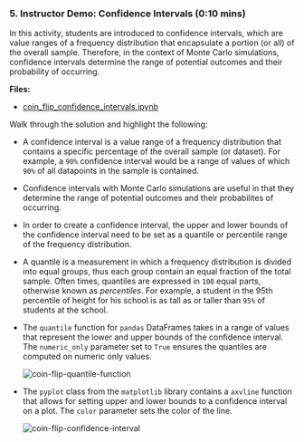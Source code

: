 ### 5. Instructor Demo: Confidence Intervals (0:10 mins)

In this activity, students are introduced to confidence intervals, which are value ranges of a frequency distribution that encapsulate a portion (or all) of the overall sample.  Therefore, in the context of Monte Carlo simulations, confidence intervals determine the range of potential outcomes and their probability of occurring.

**Files:**

* [coin_flip_confidence_intervals.ipynb](Activities/03-Ins_Confidence_intervals/Solved/coin_flip_confidence_intervals.ipynb)

Walk through the solution and highlight the following:

* A confidence interval is a value range of a frequency distribution that contains a specific percentage of the overall sample (or dataset). For example, a `90%` confidence interval would be a range of values of which `90%` of all datapoints in the sample is contained.

* Confidence intervals with Monte Carlo simulations are useful in that they determine the range of potential outcomes and their probabilites of occurring.

* In order to create a confidence interval, the upper and lower bounds of the confidence interval need to be set as a quantile or percentile range of the frequency distribution.

* A quantile is a measurement in which a frequency distribution is divided into equal groups, thus each group contain an equal fraction of the total sample. Often times, quantiles are expressed in `100` equal parts, otherwise known as *percentiles*. For example, a student in the 95th percentile of height for his school is as tall as or taller than `95%` of students at the school.

* The `quantile` function for `pandas` DataFrames takes in a range of values that represent the lower and upper bounds of the confidence interval. The `numeric_only` parameter set to `True` ensures the quantiles are computed on numeric only values.

  ![coin-flip-quantile-function](Images/coin-flip-quantile-function.png)

* The `pyplot` class from the `matplotlib` library contains a `axvline` function that allows for setting upper and lower bounds to a confidence interval on a plot. The `color` parameter sets the color of the line.

  ![coin-flip-confidence-interval](Images/coin-flip-confidence-interval.png)